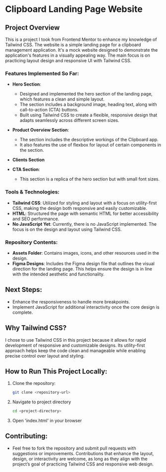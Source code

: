 # Clipboard Landing Page Website

## Project Overview

This is a project I took from Frontend Mentor to enhance my knowledge of Tailwind CSS. The website is a simple landing page for a clipboard management application. It's a mock website designed to demonstrate the application's features in a visually appealing way. The main focus is on practicing layout design and responsive UI with Tailwind CSS.

### Features Implemented So Far:
- **Hero Section**:
  - Designed and implemented the hero section of the landing page, which features a clean and simple layout.
  - The section includes a background image, heading text, along with call-to-action (CTA) buttons.
  - Built using Tailwind CSS to create a flexible, responsive design that adapts seamlessly across different screen sizes.

- **Product Overview Section**:
  - The section includes the descriptive workings of the Clipboard app.
  - It also features the use of flexbox for layout of certain components in the section.

- **Clients Section**

- **CTA Section**: 
  - This section is a replica of the hero section but with small font sizes.


### Tools & Technologies:
- **Tailwind CSS**: Utilized for styling and layout with a focus on utility-first CSS, making the design both responsive and easily customizable.
- **HTML**: Structured the page with semantic HTML for better accessibility and SEO performance.
- **No JavaScript Yet**: Currently, there is no JavaScript implemented. The focus is on the design and layout using Tailwind CSS.

### Repository Contents:
- **Assets Folder**: Contains images, icons, and other resources used in the design.
- **Figma Designs**: Includes the Figma design file that outlines the visual direction for the landing page. This helps ensure the design is in line with the intended aesthetic and functionality.

## Next Steps:
- Enhance the responsiveness to handle more breakpoints.
- Implement JavaScript for additional interactivity once the core design is complete.

## Why Tailwind CSS?
I chose to use Tailwind CSS in this project because it allows for rapid development of responsive and customizable designs. Its utility-first approach helps keep the code clean and manageable while enabling precise control over layout and styling.

## How to Run This Project Locally:
1. Clone the repository:
   ```bash
   git clone <repository-url>
2. Navigate to project directory
   ```bash
   cd <project-directory>
3. Open 'index.html' in your browser

## Contributing:
- Feel free to fork the repository and submit pull requests with suggestions or improvements. Contributions that enhance the layout, design, or interactivity are welcome, as long as they align with the project’s goal of practicing Tailwind CSS and responsive web design.
